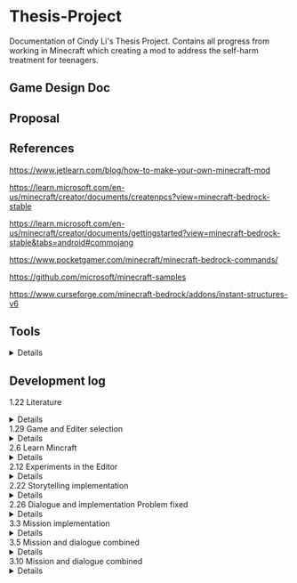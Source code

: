 # Thesis-Project
Documentation of Cindy Li's Thesis Project. Contains all progress from working in Minecraft which creating a mod to address the self-harm treatment for teenagers.
## Game Design Doc
## Proposal
## References 
<https://www.jetlearn.com/blog/how-to-make-your-own-minecraft-mod>

<https://learn.microsoft.com/en-us/minecraft/creator/documents/createnpcs?view=minecraft-bedrock-stable>

<https://learn.microsoft.com/en-us/minecraft/creator/documents/gettingstarted?view=minecraft-bedrock-stable&tabs=android#commojang>

<https://www.pocketgamer.com/minecraft/minecraft-bedrock-commands/>

<https://github.com/microsoft/minecraft-samples>

<https://www.curseforge.com/minecraft-bedrock/addons/instant-structures-v6>
## Tools
<details>
  
  1. Mctool-creates entity (https://mctools.dev/#/behavior_packs/cind_myad/entities/skeleton.json)
  
  2. Dialogue designer-create NPC dialogues and scenes (https://jannisx11.github.io/dialogue-designer/)
</details>

## Development log
1.22 Literature 
<details>
  
1. Find relevant literature regarding fact of self-harm.
2. Literature of the ralationship between self-harm and videogames.
3. Literature of video games developed for other medical/psychological purpose.

</details>  
1.29 Game and Editer selection
<details>
  
1. Inquery sent to Thunder Lotus for licence to develope the mod.
2. Explore the Java and bedrock version of Minecraft.

</details>
2.6 Learn Mincraft
<details>
  
1. Get familiar with the operation of Mincraft.
2. Test out the comands and the syntax.
3. Exmeriment the dialogue implementation in the game.

</details>
2.12 Experiments in the Editor
<details>
  
1. Able to edit dialogue content in the dialogue window.
2. Able to create scenes for dialogue and connect them together by the command coded for button.

</details>
2.22 Storytelling implementation
<details>
  
1. Dialogues of part one created.
2. Scenes are linked.
3. Debug the link and loop of the dialogue of the scenes.
   
Still Need:

1. rename NPC by command or code to enable rename function.
2. players can pick up the dialogue from where they left.
3. color on key words.

</details>
2.26 Dialogue and implementation Problem fixed
<details>
  
1. Players can pick up the conversation.
2. Full dialogue wrote up.
3. Change the world time by command coded for buttons.
   
Still Need:

1. Create a loop for the last dialogue window to change the world time to the second day.

</details>
3.3 Mission implementation
<details>
1. Angry entity(monster) creates and working properly.

Still need: 

1. Set the summon position, attact area of the monster. 
2. Test the difficulty of the monster.

</details>
3.5 Mission and dialogue combined
<details>
  
1. Mission1: monster summon by command in dialogue complete.

Still need: 
1. Mission 3: choose house location for player and NPC.

</details>
3.10 Mission and dialogue combined
<details>
  

Uploading prototypemp4.mp4…


1. Full dialogue implemented. 
2. Mission 3: Instant house build add-on experience.
3. Font chosing.
Still need:
1. Can not edit the length of the button to have a full display of the text.

</details>
